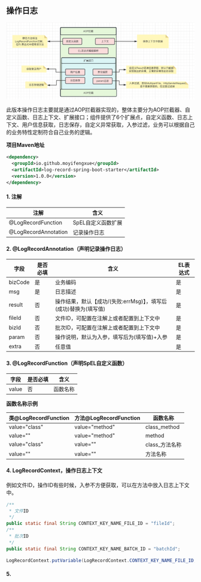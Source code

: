 ## 操作日志
![img.png](img.png)

此版本操作日志主要就是通过AOP拦截器实现的，整体主要分为AOP拦截器、自定义函数、日志上下文、扩展接口；组件提供了6个扩展点，自定义函数、日志上下文、用户信息获取，日志保存，自定义异常获取，入参过滤，业务可以根据自己的业务特性定制符合自己业务的逻辑。

**项目Maven地址**

```xml
<dependency>
  <groupId>io.github.moyifengxue</groupId>
  <artifactId>log-record-spring-boot-starter</artifactId>
  <version>1.0.0</version>
</dependency>
```

#### 1. 注解

| 注解                 | 含义               |
| -------------------- | ------------------ |
| @LogRecordFunction   | SpEL自定义函数扩展 |
| @LogRecordAnnotation | 记录操作日志       |

#### 2. @LogRecordAnnotation（声明记录操作日志）

| 字段    | 是否必填 | 含义                                                         | EL表达式 |
| ------- | -------- | ------------------------------------------------------------ | -------- |
| bizCode | 是       | 业务编码                                                     | 是       |
| msg     | 是       | 日志描述                                                     | 是       |
| result  | 否       | 操作结果，默认【成功/(失败:errMsg)】，填写后(成功)替换为(填写值) | 是       |
| fileId  | 否       | 文件ID，可配置在注解上或者配置到上下文中                     | 是       |
| bizId   | 否       | 批次ID，可配置在注解上或者配置到上下文中                     | 是       |
| param   | 否       | 操作说明，默认为入参，填写后为(填写值)+入参                  | 是       |
| extra   | 否       | 任意值                                                       | 是       |

#### 3. @LogRecordFunction（声明SpEL自定义函数）

| 字段  | 是否必填 | 含义     |
| ----- | -------- | -------- |
| value | 否       | 函数名称 |

**函数名称示例**

| 类@LogRecordFunction | 方法@LogRecordFunction | 函数名称       |
| -------------------- | ---------------------- | -------------- |
| value="class"        | value="method"         | class_method   |
| value=""             | value="method"         | method         |
| value="class"        | value=""               | class_方法名称 |
| value=""             | value=""               | 方法名称       |

#### 4. LogRecordContext，操作日志上下文

例如文件ID，操作ID有些时候，入参不方便获取，可以在方法中放入日志上下文中。

```java
/**
 * 文件ID
 */
public static final String CONTEXT_KEY_NAME_FILE_ID = "fileId";
/**
 * 批次ID
 */
public static final String CONTEXT_KEY_NAME_BATCH_ID = "batchId";
```

```java
LogRecordContext.putVariable(LogRecordContext.CONTEXT_KEY_NAME_FILE_ID,"123")
```

#### 5. 
